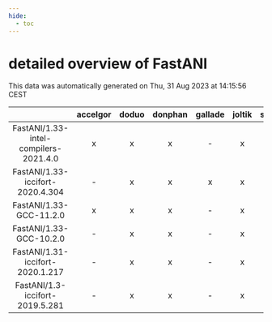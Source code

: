 ```yaml
---
hide:
  - toc
---
```


detailed overview of FastANI
============================


This data was automatically generated on Thu, 31 Aug 2023 at 14:15:56 CEST  

| |accelgor|doduo|donphan|gallade|joltik|skitty|swalot|victini|
| :---: | :---: | :---: | :---: | :---: | :---: | :---: | :---: | :---: |
|FastANI/1.33-intel-compilers-2021.4.0|x|x|x|-|x|x|x|x|
|FastANI/1.33-iccifort-2020.4.304|-|x|x|x|x|x|x|x|
|FastANI/1.33-GCC-11.2.0|x|x|x|-|x|x|x|x|
|FastANI/1.33-GCC-10.2.0|-|x|x|-|x|-|x|-|
|FastANI/1.31-iccifort-2020.1.217|-|x|x|-|x|x|x|x|
|FastANI/1.3-iccifort-2019.5.281|-|x|x|-|x|x|-|x|
